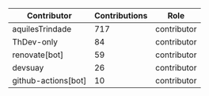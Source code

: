 | Contributor | Contributions | Role |
| ------------ | -------------- | ---- |
| aquilesTrindade | 717 | contributor |
| ThDev-only | 84 | contributor |
| renovate[bot] | 59 | contributor |
| devsuay | 26 | contributor |
| github-actions[bot] | 10 | contributor |
